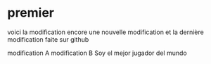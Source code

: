 # premier
voici la modification
encore une nouvelle modification
et la dernière modification faite sur github

modification A
modification B
Soy el mejor jugador del mundo

